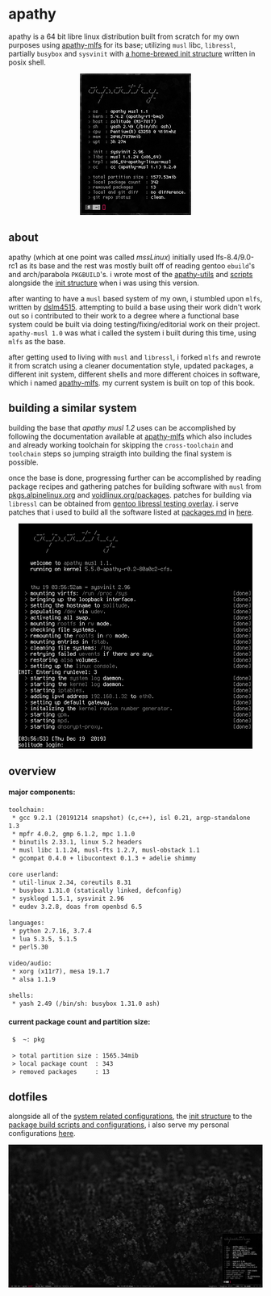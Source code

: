 # apathy
apathy is a 64 bit libre linux distribution built from scratch for my own purposes using [apathy-mlfs](https://github.com/mssx86/apathy-mlfs) for its base; utilizing `musl` libc, `libressl`, partially `busybox` and `sysvinit` with [a home-brewed init structure](https://github.com/mssx86/apathy/tree/apathy-musl/init-scripts) written in posix shell.

<p align="center"><img src="https://raw.githubusercontent.com/mssx86/apathy/apathy-musl/assets/fetch.png"></p>

## about
apathy (which at one point was called *mssLinux*) initially used lfs-8.4/9.0-rc1 as its base and the rest was mostly built off of reading gentoo `ebuild`'s and arch/parabola `PKGBUILD`'s. i wrote most of the [apathy-utils](https://github.com/mssx86/apathy/tree/apathy-musl/apathy-utils) and [scripts](https://github.com/mssx86/apathy/tree/apathy-musl/directories/personal/home/mss/.config/scripts) alongside the [init structure](https://github.com/mssx86/apathy/tree/apathy-musl/init-scripts) when i was using this version.

after wanting to have a `musl` based system of my own, i stumbled upon `mlfs`, written by [dslm4515](https://github.com/dslm4515). attempting to build a base using their work didn't work out so i contributed to their work to a degree where a functional base system could be built via doing testing/fixing/editorial work on their project. `apathy-musl 1.0` was what i called the system i built during this time, using `mlfs` as the base.

after getting used to living with `musl` and `libressl`, i forked `mlfs` and rewrote it from scratch using a cleaner documentation style, updated packages, a different init system, different shells and more different choices in software, which i named [apathy-mlfs](https://github.com/mssx86/apathy-mlfs). my current system is built on top of this book.

## building a similar system
building the base that *apathy musl 1.2* uses can be accomplished by following the documentation available at [apathy-mlfs](https://github.com/mssx86/apathy-mlfs) which also includes and already working toolchain for skipping the `cross-toolchain` and `toolchain` steps so jumping straigth into building the final system is possible.

once the base is done, progressing further can be accomplished by reading package recipes and gathering patches for building software with `musl` from [pkgs.alpinelinux.org](https://pkgs.alpinelinux.org/packages?name=&branch=edge&arch=x86_64) and [voidlinux.org/packages](https://voidlinux.org/packages/). patches for building via `libressl` can be obtained from [gentoo libressl testing overlay](https://github.com/gentoo/libressl). i serve patches that i used to build all the software listed at [packages.md](https://github.com/mssx86/apathy/blob/apathy-musl/pkg-management/packages.md) in [here](https://github.com/mssx86/apathy/tree/apathy-musl/pkg-management/patches).

<p align="center"><img src="https://raw.githubusercontent.com/mssx86/apathy/apathy-musl/assets/init.png"></p>



## overview
#### major components:
```
toolchain:
 * gcc 9.2.1 (20191214 snapshot) (c,c++), isl 0.21, argp-standalone 1.3
 * mpfr 4.0.2, gmp 6.1.2, mpc 1.1.0
 * binutils 2.33.1, linux 5.2 headers
 * musl libc 1.1.24, musl-fts 1.2.7, musl-obstack 1.1
 * gcompat 0.4.0 + libucontext 0.1.3 + adelie shimmy

core userland:
 * util-linux 2.34, coreutils 8.31
 * busybox 1.31.0 (statically linked, defconfig)
 * sysklogd 1.5.1, sysvinit 2.96
 * eudev 3.2.8, doas from openbsd 6.5

languages:
 * python 2.7.16, 3.7.4
 * lua 5.3.5, 5.1.5
 * perl5.30

video/audio:
 * xorg (x11r7), mesa 19.1.7
 * alsa 1.1.9

shells:
 * yash 2.49 (/bin/sh: busybox 1.31.0 ash)
```

#### current package count and partition size:
```
 $  ~: pkg

 > total partition size : 1565.34mib
 > local package count  : 343
 > removed packages     : 13
```

## dotfiles
alongside all of the [system related configurations](https://github.com/mssx86/apathy/tree/apathy-musl/directories/system/etc), the [init structure](https://github.com/mssx86/apathy/tree/apathy-musl/init-scripts) to the [package build scripts and configurations](https://github.com/mssx86/apathy/tree/apathy-musl/pkg-management), i also serve my personal configurations [here](https://github.com/mssx86/apathy/tree/apathy-musl/directories/personal/home/mss).

<p align="center"><img src="https://raw.githubusercontent.com/mssx86/apathy/apathy-musl/assets/rice.png"></p>

